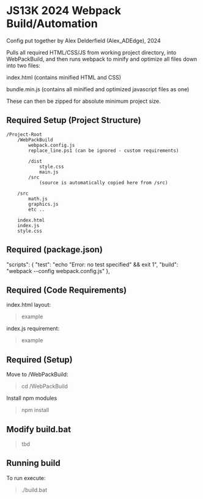 # JS13K 2024 Webpack Build/Automation

Config put together by Alex Delderfield (Alex_ADEdge), 2024

Pulls all required HTML/CSS/JS from working project directory, into WebPackBuild, and then runs webpack to minify and optimize all files down into two files:

index.html (contains minified HTML and CSS)

bundle.min.js (contains all minified and optimized javascript files as one)

These can then be zipped for absolute minimum project size.

## Required Setup (Project Structure)


    /Project-Root
        /WebPackBuild
            webpack.config.js
            replace_line.ps1 (can be ignored - custom requirements)

            /dist
                style.css
                main.js
            /src
                (source is automatically copied here from /src)

        /src
            math.js
            graphics.js
            etc ..

        index.html
        index.js
        style.css



## Required (package.json)

"scripts": {
"test": "echo \"Error: no test specified\" && exit 1",
"build": "webpack --config webpack.config.js"
},

## Required (Code Requirements)

index.html layout:

> example

index.js requirement:

> example

## Required (Setup)

Move to /WebPackBuild:

> cd /WebPackBuild

Install npm modules

> npm install


## Modify build.bat

> tbd

## Running build

To run execute:

> ./build.bat
